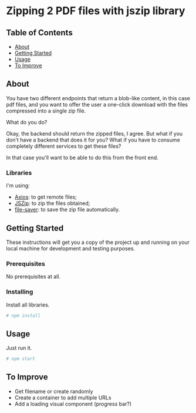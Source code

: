 # Zipping 2 PDF files with jszip library

## Table of Contents

- [About](#about)
- [Getting Started](#getting_started)
- [Usage](#usage)
- [To Improve](#to_improve)


## About <a name = "about"></a>

You have two different endpoints that return a blob-like content, in this case pdf files, and you want to offer the user a one-click download with the files compressed into a single zip file.

What do you do?

Okay, the backend should return the zipped files, I agree. But what if you don't have a backend that does it for you? What if you have to consume completely different services to get these files?

In that case you'll want to be able to do this from the front end.

### Libraries

I'm using:

- [Axios](https://github.com/axios/axios): to get remote files;
- [JSZip](https://stuk.github.io/jszip/): to zip the files obtained;
- [file-saver](https://github.com/eligrey/FileSaver.js): to save the zip file automatically.

## Getting Started <a name = "getting_started"></a>

These instructions will get you a copy of the project up and running on your local machine for development and testing purposes.

### Prerequisites

No prerequisites at all.

### Installing

Install all libraries.

```bash
# npm install
```

## Usage <a name = "usage"></a>

Just run it.

```bash
# npm start
```

## To Improve <a name = "to_improve"></a>

- Get filename or create randomly
- Create a container to add multiple URLs
- Add a loading visual component (progress bar?)